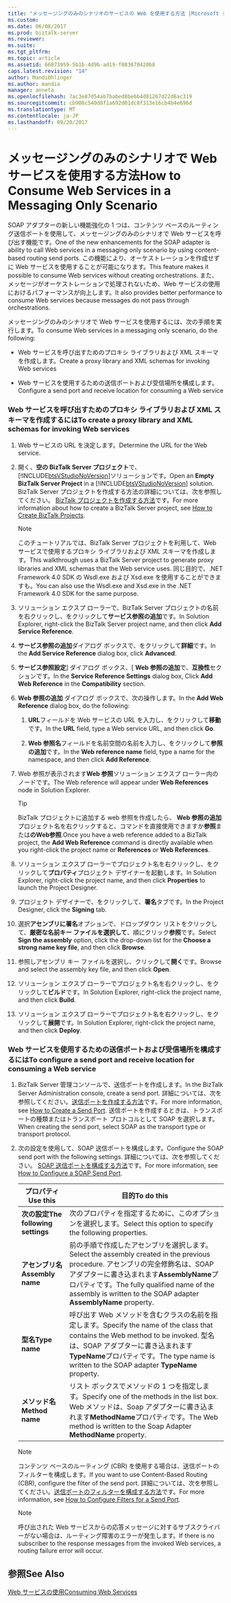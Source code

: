 ```yaml
---
title: "メッセージングのみのシナリオのサービスの Web を使用する方法 |Microsoft ドキュメント"
ms.custom: 
ms.date: 06/08/2017
ms.prod: biztalk-server
ms.reviewer: 
ms.suite: 
ms.tgt_pltfrm: 
ms.topic: article
ms.assetid: 66873959-5b1b-4d9b-ad19-f083670420b8
caps.latest.revision: "14"
author: MandiOhlinger
ms.author: mandia
manager: anneta
ms.openlocfilehash: 7ac3e87d54ab7babed8be6b4d81267d22d8ac319
ms.sourcegitcommit: cb908c540d8f1a692d01dc8f313e16cb4b4e696d
ms.translationtype: MT
ms.contentlocale: ja-JP
ms.lasthandoff: 09/20/2017
---
```

# <a name="how-to-consume-web-services-in-a-messaging-only-scenario"></a><span data-ttu-id="dc287-102">メッセージングのみのシナリオで Web サービスを使用する方法</span><span class="sxs-lookup"><span data-stu-id="dc287-102">How to Consume Web Services in a Messaging Only Scenario</span></span>
<span data-ttu-id="dc287-103">SOAP アダプターの新しい機能強化の 1 つは、コンテンツ ベースのルーティング送信ポートを使用して、メッセージングのみのシナリオで Web サービスを呼び出す機能です。</span><span class="sxs-lookup"><span data-stu-id="dc287-103">One of the new enhancements for the SOAP adapter is ability to call Web services in a messaging only scenario by using content-based routing send ports.</span></span> <span data-ttu-id="dc287-104">この機能により、オーケストレーションを作成せずに Web サービスを使用することが可能になります。</span><span class="sxs-lookup"><span data-stu-id="dc287-104">This feature makes it possible to consume Web services without creating orchestrations.</span></span> <span data-ttu-id="dc287-105">また、メッセージがオーケストレーションで処理されないため、Web サービスの使用におけるパフォーマンスが向上します。</span><span class="sxs-lookup"><span data-stu-id="dc287-105">It also provides better performance to consume Web services because messages do not pass through orchestrations.</span></span>  
  
 <span data-ttu-id="dc287-106">メッセージングのみのシナリオで Web サービスを使用するには、次の手順を実行します。</span><span class="sxs-lookup"><span data-stu-id="dc287-106">To consume Web services in a messaging only scenario, do the following:</span></span>  
  
-   <span data-ttu-id="dc287-107">Web サービスを呼び出すためのプロキシ ライブラリおよび XML スキーマを作成します。</span><span class="sxs-lookup"><span data-stu-id="dc287-107">Create a proxy library and XML schemas for invoking Web services</span></span>  
  
-   <span data-ttu-id="dc287-108">Web サービスを使用するための送信ポートおよび受信場所を構成します。</span><span class="sxs-lookup"><span data-stu-id="dc287-108">Configure a send port and receive location for consuming a Web service</span></span>  
  
### <a name="to-create-a-proxy-library-and-xml-schemas-for-invoking-web-services"></a><span data-ttu-id="dc287-109">Web サービスを呼び出すためのプロキシ ライブラリおよび XML スキーマを作成するには</span><span class="sxs-lookup"><span data-stu-id="dc287-109">To create a proxy library and XML schemas for invoking Web services</span></span>  
  
1.  <span data-ttu-id="dc287-110">Web サービスの URL を決定します。</span><span class="sxs-lookup"><span data-stu-id="dc287-110">Determine the URL for the Web service.</span></span>  
  
2.  <span data-ttu-id="dc287-111">開く、**空の BizTalk Server プロジェクト**で、[!INCLUDE[btsVStudioNoVersion](../includes/btsvstudionoversion-md.md)]ソリューションです。</span><span class="sxs-lookup"><span data-stu-id="dc287-111">Open an **Empty BizTalk Server Project** in a [!INCLUDE[btsVStudioNoVersion](../includes/btsvstudionoversion-md.md)] solution.</span></span> <span data-ttu-id="dc287-112">BizTalk Server プロジェクトを作成する方法の詳細については、次を参照してください。 [BizTalk プロジェクトを作成する方法](../core/how-to-create-biztalk-projects.md)です。</span><span class="sxs-lookup"><span data-stu-id="dc287-112">For more information about how to create a BizTalk Server project, see [How to Create BizTalk Projects](../core/how-to-create-biztalk-projects.md).</span></span>  
  
    > [!NOTE]
    >  <span data-ttu-id="dc287-113">このチュートリアルでは、BizTalk Server プロジェクトを利用して、Web サービスで使用するプロキシ ライブラリおよび XML スキーマを作成します。</span><span class="sxs-lookup"><span data-stu-id="dc287-113">This walkthrough uses a BizTalk Server project to generate proxy libraries and XML schemas that the Web service uses.</span></span> <span data-ttu-id="dc287-114">同じ目的で、.NET Framework 4.0 SDK の Wsdl.exe および Xsd.exe を使用することができますも。</span><span class="sxs-lookup"><span data-stu-id="dc287-114">You can also use the Wsdl.exe and Xsd.exe in the .NET Framework 4.0 SDK for the same purpose.</span></span>  
  
3.  <span data-ttu-id="dc287-115">ソリューション エクスプ ローラーで、BizTalk Server プロジェクトの名前を右クリックし、をクリックして**サービス参照の追加**です。</span><span class="sxs-lookup"><span data-stu-id="dc287-115">In Solution Explorer, right-click the BizTalk Server project name, and then click **Add Service Reference**.</span></span>  
  
4.  <span data-ttu-id="dc287-116">**サービス参照の追加**ダイアログ ボックスで、をクリックして**詳細**です。</span><span class="sxs-lookup"><span data-stu-id="dc287-116">In the **Add Service Reference** dialog box, click **Advanced**.</span></span>  
  
5.  <span data-ttu-id="dc287-117">**サービス参照設定**] ダイアログ ボックス、[ **Web 参照の追加**で、**互換性**セクションです。</span><span class="sxs-lookup"><span data-stu-id="dc287-117">In the **Service Reference Settings** dialog box, Click **Add Web Reference** in the **Compatibility** section.</span></span>  
  
6.  <span data-ttu-id="dc287-118">**Web 参照の追加** ダイアログ ボックスで、次の操作します。</span><span class="sxs-lookup"><span data-stu-id="dc287-118">In the **Add Web Reference** dialog box, do the following:</span></span>  
  
    1.  <span data-ttu-id="dc287-119">**URL**フィールドを Web サービスの URL を入力し、をクリックして**移動**です。</span><span class="sxs-lookup"><span data-stu-id="dc287-119">In the **URL** field, type a Web service URL, and then click **Go**.</span></span>  
  
    2.  <span data-ttu-id="dc287-120">**Web 参照名**フィールドを名前空間の名前を入力し、をクリックして**参照の追加**です。</span><span class="sxs-lookup"><span data-stu-id="dc287-120">In the **Web reference name** field, type a name for the namespace, and then click **Add Reference**.</span></span>  
  
7.  <span data-ttu-id="dc287-121">Web 参照が表示されます**Web 参照**ソリューション エクスプ ローラー内のノードです。</span><span class="sxs-lookup"><span data-stu-id="dc287-121">The Web reference will appear under **Web References** node in Solution Explorer.</span></span>  
  
    > [!TIP]
    >  <span data-ttu-id="dc287-122">BizTalk プロジェクトに追加する web 参照を作成したら、 **Web 参照の追加**プロジェクト名を右クリックすると、コマンドを直接使用できますか**参照**または**のWeb参照**.</span><span class="sxs-lookup"><span data-stu-id="dc287-122">Once you have a web reference added to a BizTalk project, the **Add Web Reference** command is directly available when you right-click the project name or **References** or **Web References**.</span></span>  
  
8.  <span data-ttu-id="dc287-123">ソリューション エクスプ ローラーでプロジェクト名を右クリックし、をクリックして**プロパティ**プロジェクト デザイナーを起動します。</span><span class="sxs-lookup"><span data-stu-id="dc287-123">In Solution Explorer, right-click the project name, and then click **Properties** to launch the Project Designer.</span></span>  
  
9. <span data-ttu-id="dc287-124">プロジェクト デザイナーで、をクリックして、**署名**タブです。</span><span class="sxs-lookup"><span data-stu-id="dc287-124">In the Project Designer, click the **Signing** tab.</span></span>  
  
10. <span data-ttu-id="dc287-125">選択**アセンブリに署名**オプションで、ドロップダウン リストをクリックして、**厳密な名前キー ファイルを選択して**、順にクリック**参照**です。</span><span class="sxs-lookup"><span data-stu-id="dc287-125">Select **Sign the assembly** option, click the drop-down list for the **Choose a strong name key file**, and then click **Browse**.</span></span>  
  
11. <span data-ttu-id="dc287-126">参照しアセンブリ キー ファイルを選択し、クリックして**開く**です。</span><span class="sxs-lookup"><span data-stu-id="dc287-126">Browse and select the assembly key file, and then click **Open**.</span></span>  
  
12. <span data-ttu-id="dc287-127">ソリューション エクスプ ローラーでプロジェクト名を右クリックし、をクリックして**ビルド**です。</span><span class="sxs-lookup"><span data-stu-id="dc287-127">In Solution Explorer, right-click the project name, and then click **Build**.</span></span>  
  
13. <span data-ttu-id="dc287-128">ソリューション エクスプ ローラーでプロジェクト名を右クリックし、をクリックして**展開**です。</span><span class="sxs-lookup"><span data-stu-id="dc287-128">In Solution Explorer, right-click the project name, and then click **Deploy**.</span></span>  
  
### <a name="to-configure-a-send-port-and-receive-location-for-consuming-a-web-service"></a><span data-ttu-id="dc287-129">Web サービスを使用するための送信ポートおよび受信場所を構成するには</span><span class="sxs-lookup"><span data-stu-id="dc287-129">To configure a send port and receive location for consuming a Web service</span></span>  
  
1.  <span data-ttu-id="dc287-130">BizTalk Server 管理コンソールで、送信ポートを作成します。</span><span class="sxs-lookup"><span data-stu-id="dc287-130">In the BizTalk Server Administration console, create a send port.</span></span> <span data-ttu-id="dc287-131">詳細については、次を参照してください。[送信ポートを作成する方法](../core/how-to-create-a-send-port2.md)です。</span><span class="sxs-lookup"><span data-stu-id="dc287-131">For more information, see [How to Create a Send Port](../core/how-to-create-a-send-port2.md).</span></span> <span data-ttu-id="dc287-132">送信ポートを作成するときは、トランスポートの種類またはトランスポート プロトコルとして SOAP を選択します。</span><span class="sxs-lookup"><span data-stu-id="dc287-132">When creating the send port, select SOAP as the transport type or transport protocol.</span></span>  
  
2.  <span data-ttu-id="dc287-133">次の設定を使用して、SOAP 送信ポートを構成します。</span><span class="sxs-lookup"><span data-stu-id="dc287-133">Configure the SOAP send port with the following settings.</span></span> <span data-ttu-id="dc287-134">詳細については、次を参照してください。 [SOAP 送信ポートを構成する方法](../core/how-to-configure-a-soap-send-port.md)です。</span><span class="sxs-lookup"><span data-stu-id="dc287-134">For more information, see [How to Configure a SOAP Send Port](../core/how-to-configure-a-soap-send-port.md).</span></span>  
  
    |<span data-ttu-id="dc287-135">プロパティ</span><span class="sxs-lookup"><span data-stu-id="dc287-135">Use this</span></span>|<span data-ttu-id="dc287-136">目的</span><span class="sxs-lookup"><span data-stu-id="dc287-136">To do this</span></span>|  
    |--------------|----------------|  
    |<span data-ttu-id="dc287-137">**次の設定**</span><span class="sxs-lookup"><span data-stu-id="dc287-137">**The following settings**</span></span>|<span data-ttu-id="dc287-138">次のプロパティを指定するために、このオプションを選択します。</span><span class="sxs-lookup"><span data-stu-id="dc287-138">Select this option to specify the following properties.</span></span>|  
    |<span data-ttu-id="dc287-139">**アセンブリ名**</span><span class="sxs-lookup"><span data-stu-id="dc287-139">**Assembly name**</span></span>|<span data-ttu-id="dc287-140">前の手順で作成したアセンブリを選択します。</span><span class="sxs-lookup"><span data-stu-id="dc287-140">Select the assembly created in the previous procedure.</span></span> <span data-ttu-id="dc287-141">アセンブリの完全修飾名は、SOAP アダプターに書き込まれます**AssemblyName**プロパティです。</span><span class="sxs-lookup"><span data-stu-id="dc287-141">The fully qualified name of the assembly is written to the SOAP adapter **AssemblyName** property.</span></span>|  
    |<span data-ttu-id="dc287-142">**型名**</span><span class="sxs-lookup"><span data-stu-id="dc287-142">**Type name**</span></span>|<span data-ttu-id="dc287-143">呼び出す Web メソッドを含むクラスの名前を指定します。</span><span class="sxs-lookup"><span data-stu-id="dc287-143">Specify the name of the class that contains the Web method to be invoked.</span></span> <span data-ttu-id="dc287-144">型名は、SOAP アダプターに書き込まれます**TypeName**プロパティです。</span><span class="sxs-lookup"><span data-stu-id="dc287-144">The type name is written to the SOAP adapter **TypeName** property.</span></span>|  
    |<span data-ttu-id="dc287-145">**メソッド名**</span><span class="sxs-lookup"><span data-stu-id="dc287-145">**Method name**</span></span>|<span data-ttu-id="dc287-146">リスト ボックスでメソッドの 1 つを指定します。</span><span class="sxs-lookup"><span data-stu-id="dc287-146">Specify one of the methods in the list box.</span></span> <span data-ttu-id="dc287-147">Web メソッドは、Soap アダプターに書き込まれます**MethodName**プロパティです。</span><span class="sxs-lookup"><span data-stu-id="dc287-147">The Web method is written to the Soap Adapter **MethodName** property.</span></span>|  
  
    > [!NOTE]
    >  <span data-ttu-id="dc287-148">コンテンツ ベースのルーティング (CBR) を使用する場合は、送信ポートのフィルターを構成します。</span><span class="sxs-lookup"><span data-stu-id="dc287-148">If you want to use Content-Based Routing (CBR), configure the filter of the send port.</span></span> <span data-ttu-id="dc287-149">詳細については、次を参照してください。[送信ポートのフィルターを構成する方法](../core/how-to-configure-filters-for-a-send-port.md)です。</span><span class="sxs-lookup"><span data-stu-id="dc287-149">For more information, see [How to Configure Filters for a Send Port](../core/how-to-configure-filters-for-a-send-port.md).</span></span>  
  
    > [!NOTE]
    >  <span data-ttu-id="dc287-150">呼び出された Web サービスからの応答メッセージに対するサブスクライバーがない場合は、ルーティング障害のエラーが発生します。</span><span class="sxs-lookup"><span data-stu-id="dc287-150">If there is no subscriber to the response messages from the invoked Web services, a routing failure error will occur.</span></span>  
  
## <a name="see-also"></a><span data-ttu-id="dc287-151">参照</span><span class="sxs-lookup"><span data-stu-id="dc287-151">See Also</span></span>  
 [<span data-ttu-id="dc287-152">Web サービスの使用</span><span class="sxs-lookup"><span data-stu-id="dc287-152">Consuming Web Services</span></span>](../core/consuming-web-services.md)